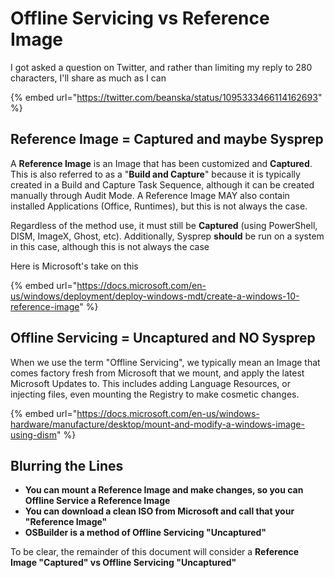 # Offline Servicing vs Reference Image

I got asked a question on Twitter, and rather than limiting my reply to 280 characters, I'll share as much as I can

{% embed url="https://twitter.com/beanska/status/1095333466114162693" %}

## Reference Image = Captured and maybe Sysprep

A **Reference Image** is an Image that has been customized and **Captured**.  This is also referred to as a "**Build and Capture**" because it is typically created in a Build and Capture Task Sequence, although it can be created manually through Audit Mode.  A Reference Image MAY also contain installed Applications \(Office, Runtimes\), but this is not always the case.

Regardless of the method use, it must still be **Captured** \(using PowerShell, DISM, ImageX, Ghost, etc\).  Additionally, Sysprep **should** be run on a system in this case, although this is not always the case

Here is Microsoft's take on this

{% embed url="https://docs.microsoft.com/en-us/windows/deployment/deploy-windows-mdt/create-a-windows-10-reference-image" %}

## Offline Servicing = Uncaptured and NO Sysprep

When we use the term "Offline Servicing", we typically mean an Image that comes factory fresh from Microsoft that we mount, and apply the latest Microsoft Updates to.  This includes adding Language Resources, or injecting files, even mounting the Registry to make cosmetic changes.



{% embed url="https://docs.microsoft.com/en-us/windows-hardware/manufacture/desktop/mount-and-modify-a-windows-image-using-dism" %}

## Blurring the Lines

* **You can mount a Reference Image and make changes, so you can Offline Service a Reference Image**
* **You can download a clean ISO from Microsoft and call that your "Reference Image"**
* **OSBuilder is a method of Offline Servicing "Uncaptured"**

To be clear, the remainder of this document will consider a **Reference Image "Captured" vs Offline Servicing "Uncaptured"**









